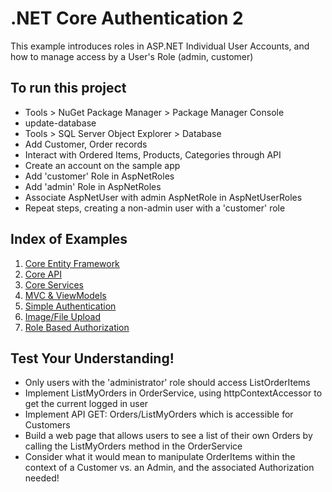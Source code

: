 # .NET Core Authentication 2
This example introduces roles in ASP.NET Individual User Accounts, and how to manage access by a User's Role (admin, customer)

## To run this project
- Tools > NuGet Package Manager > Package Manager Console
- update-database
- Tools > SQL Server Object Explorer > Database
- Add Customer, Order records
- Interact with Ordered Items, Products, Categories through API
- Create an account on the sample app
- Add 'customer' Role in AspNetRoles
- Add 'admin' Role in AspNetRoles
- Associate AspNetUser with admin AspNetRole in AspNetUserRoles
- Repeat steps, creating a non-admin user with a 'customer' role

## Index of Examples
1. [Core Entity Framework](https://github.com/christinebittle/CoreEntityFramework)
2. [Core API](https://github.com/christinebittle/CoreAPI)
3. [Core Services](https://github.com/christinebittle/CoreServices)
4. [MVC & ViewModels](https://github.com/christinebittle/OnlineStore)
5. [Simple Authentication](https://github.com/christinebittle/OnlineStore/tree/Authentication1)
6. [Image/File Upload](https://github.com/christinebittle/OnlineStore/tree/product-image-upload)
7. [Role Based Authorization](https://github.com/christinebittle/OnlineStore/tree/Authentication2)

## Test Your Understanding!
- Only users with the 'administrator' role should access ListOrderItems
- Implement ListMyOrders in OrderService, using httpContextAccessor to get the current logged in user
- Implement API GET: Orders/ListMyOrders which is accessible for Customers
- Build a web page that allows users to see a list of their own Orders by calling the ListMyOrders method in the OrderService
- Consider what it would mean to manipulate OrderItems within the context of a Customer vs. an Admin, and the associated Authorization needed!
